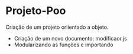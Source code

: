 # Projeto-Poo
 Criação de um projeto oriientado a objeto.
- Criação de um novo documento: modificaor.js
- Modularizando as funções e importando 